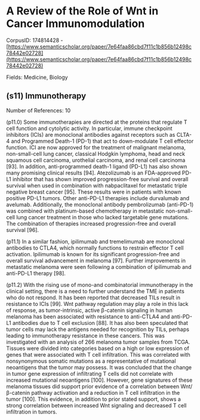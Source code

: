 # A Review of the Role of Wnt in Cancer Immunomodulation

CorpusID: 174814428 - [https://www.semanticscholar.org/paper/7e64faa86cbd7f11c1b856b12498c78442e02728](https://www.semanticscholar.org/paper/7e64faa86cbd7f11c1b856b12498c78442e02728)

Fields: Medicine, Biology

## (s11) Immunotherapy
Number of References: 10

(p11.0) Some immunotherapies are directed at the proteins that regulate T cell function and cytolytic activity. In particular, immune checkpoint inhibitors (ICIs) are monoclonal antibodies against receptors such as CLTA-4 and Programmed Death-1 (PD-1) that act to down-modulate T cell effector function. ICI are now approved for the treatment of malignant melanoma, non-small-cell lung cancer, classical Hodgkin lymphoma, head and neck squamous cell carcinoma, urothelial carcinoma, and renal cell carcinoma [93]. In addition, anti-programmed death-1 ligand (PD-L1) has also shown many promising clinical results [94]. Atezolizumab is an FDA-approved PD-L1 inhibitor that has shown improved progression-free survival and overall survival when used in combination with nabpaclitaxel for metastatic triple negative breast cancer [95]. These results were in patients with known positive PD-L1 tumors. Other anti-PD-L1 therapies include durvalumab and avelumab. Additionally, the monoclonal antibody pembrolizumab (anti-PD-1) was combined with platinum-based chemotherapy in metastatic non-small-cell lung cancer treatment in those who lacked targetable gene mutations. The combination of therapies increased progression-free and overall survival [96].

(p11.1) In a similar fashion, ipilimumab and tremelimumab are monoclonal antibodies to CTLA4, which normally functions to restrain effector T cell activation. Ipilimumab is known for its significant progression-free and overall survival advancement in melanoma [97]. Further improvements in metastatic melanoma were seen following a combination of ipilimumab and anti-PD-L1 therapy [98].

(p11.2) With the rising use of mono-and combinatorial immunotherapy in the clinical setting, there is a need to further understand the TME in patients who do not respond. It has been reported that decreased TILs result in resistance to ICIs [99]. Wnt pathway regulation may play a role in this lack of response, as tumor-intrinsic, active β-catenin signaling in human melanoma has been associated with resistance to anti-CTLA4 and anti-PD-L1 antibodies due to T cell exclusion [88]. It has also been speculated that tumor cells may lack the antigens needed for recognition by TILs, perhaps leading to immunotherapy resistance in these cancers. This was investigated with an analysis of 266 melanoma tumor samples from TCGA. Tissues were divided into categories based on a high or low expression of genes that were associated with T cell infiltration. This was correlated with nonsynonymous somatic mutations as a representative of mutational neoantigens that the tumor may possess. It was concluded that the change in tumor gene expression of infiltrating T cells did not correlate with increased mutational neoantigens [100]. However, gene signatures of these melanoma tissues did support prior evidence of a correlation between Wnt/β-catenin pathway activation and a reduction in T cell infiltration in the tumor [100]. This evidence, in addition to prior stated support, shows a strong correlation between increased Wnt signaling and decreased T cell infiltration in tumors.
